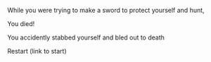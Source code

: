 While you were trying to make a sword to protect yourself and hunt,

You died!

You accidently stabbed yourself and bled out to death

Restart (link to start)